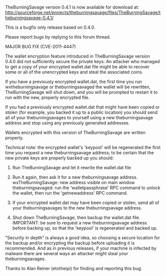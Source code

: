 TheBurningSavage version 0.4.1 is now available for download at:
http://sourceforge.net/projects/theburningsavage/files/TheBurningSavage/theburningsavage-0.4.1/

This is a bugfix only release based on 0.4.0.

Please report bugs by replying to this forum thread.

MAJOR BUG FIX  (CVE-2011-4447)

The wallet encryption feature introduced in TheBurningSavage version 0.4.0 did not sufficiently secure the private keys. An attacker who
managed to get a copy of your encrypted wallet.dat file might be able to recover some or all of the unencrypted keys and steal the
associated coins.

If you have a previously encrypted wallet.dat, the first time you run wxtheburningsavage or theburningsavaged the wallet will be rewritten, TheBurningSavage will
shut down, and you will be prompted to restart it to run with the new, properly encrypted file.

If you had a previously encrypted wallet.dat that might have been copied or stolen (for example, you backed it up to a public
location) you should send all of your theburningsavages to yourself using a new theburningsavage address and stop using any previously generated addresses.

Wallets encrypted with this version of TheBurningSavage are written properly.

Technical note: the encrypted wallet's 'keypool' will be regenerated the first time you request a new theburningsavage address; to be certain that the
new private keys are properly backed up you should:

1. Run TheBurningSavage and let it rewrite the wallet.dat file

2. Run it again, then ask it for a new theburningsavage address.
wxTheBurningSavage: new address visible on main window
theburningsavaged: run the 'walletpassphrase' RPC command to unlock the wallet,  then run the 'getnewaddress' RPC command.

3. If your encrypted wallet.dat may have been copied or stolen, send all of your theburningsavages to the new theburningsavage address.

4. Shut down TheBurningSavage, then backup the wallet.dat file.
IMPORTANT: be sure to request a new theburningsavage address before backing up, so that the 'keypool' is regenerated and backed up.

"Security in depth" is always a good idea, so choosing a secure location for the backup and/or encrypting the backup before uploading it is recommended. And as in previous releases, if your machine is infected by malware there are several ways an attacker might steal your theburningsavages.

Thanks to Alan Reiner (etotheipi) for finding and reporting this bug.
